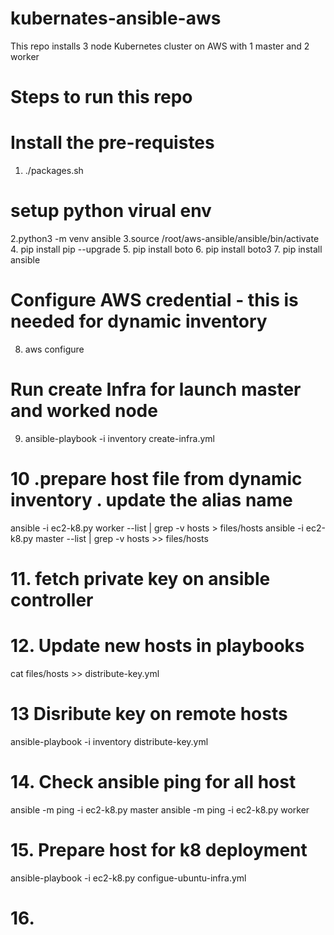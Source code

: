 # kubernates-ansible-aws
This repo installs 3 node Kubernetes cluster on AWS with 1 master and 2 worker 

# Steps to run this repo

# Install the pre-requistes 
1. ./packages.sh

# setup python virual env 
2.python3 -m venv ansible
3.source /root/aws-ansible/ansible/bin/activate
4. pip install pip --upgrade
5. pip install boto
6. pip install boto3
7. pip install ansible

# Configure AWS credential - this is needed for dynamic inventory 
8. aws configure

# Run create Infra for launch master and worked node
9. ansible-playbook -i inventory  create-infra.yml

# 10 .prepare host file from dynamic inventory . update the alias name
ansible -i ec2-k8.py worker --list | grep -v hosts > files/hosts 
ansible -i ec2-k8.py master --list | grep -v hosts >> files/hosts 

# 11. fetch private key on ansible controller

# 12. Update new hosts in playbooks
cat files/hosts  >> distribute-key.yml 

# 13 Disribute key on remote hosts
ansible-playbook -i inventory  distribute-key.yml 

# 14. Check ansible ping for all host
ansible -m ping -i ec2-k8.py master
ansible -m ping -i ec2-k8.py worker

# 15. Prepare host for k8 deployment
ansible-playbook -i ec2-k8.py  configue-ubuntu-infra.yml 

# 16. 
